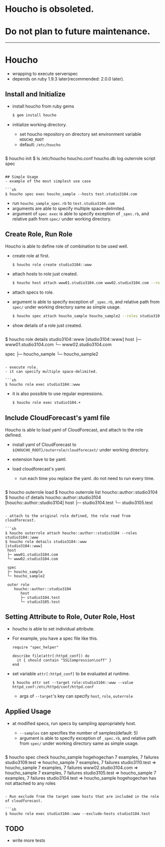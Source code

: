 # Houcho is obsoleted.
# Do not plan to future maintenance.

---

# Houcho
- wrapping to execute serverspec
- depends on ruby 1.9.3 later(recommended: 2.0.0 later).

## Install and Initialize
- install houcho from ruby gems

  ```sh
  $ gem install houcho
  ```

- initialize working directory.
  - set houcho repository on directory set environment variable `HOUCHO_ROOT`
  - default: `/etc/houcho`

  ```sh
$ houcho init
$ ls /etc/houcho
houcho.conf  houcho.db  log  outerrole  script  spec
  ```

## Simple Usage
- example of the most simplest use case

  ```sh
  $ houcho spec exec houcho_sample --hosts test.studio3104.com 
  ```

  - run `houcho_sample_spec.rb` to `test.studio3104.com`
  - arguments are able to specify multiple space-delimited.
  - argument of `spec exec` is able to specify exception of `_spec.rb`, and relative path from `spec/` under working directory.

## Create Role, Run Role
Houcho is able to define role of combination to be used well.

- create role at first.

  ```sh
  $ houcho role create studio3104::www
  ```

- attach hosts to role just created.

  ```sh
  $ houcho host attach www01.studio3104.com www02.studio3104.com --roles studio3104::www
  ```
    
- attach specs to role.
- argument is able to specify exception of `_spec.rb`, and relative path from `spec/` under working directory same as simple usage.
    
  ```sh
  $ houcho spec attach houcho_sample houcho_sample2 --roles studio3104::www
  ```

- show details of a role just created.

  ```sh
$ houcho role details studio3104::www
[studio3104::www]
   host
   ├─ www01.studio3104.com
   └─ www02.studio3104.com

   spec
   ├─ houcho_sample
   └─ houcho_sample2
  ```

- execute role.
- it can specify multiple space-delimited.
  
  ```sh
  $ houcho role exec studio3104::www
  ```
  
- it is also possible to use regular expressions.
  
  ```sh
  $ houcho role exec studio3104.+
  ```


## Include CloudForecast's yaml file
Houcho is able to load yaml of CloudForecast, and attach to the role defined.

- install yaml of CloudForecast to `${HOUCHO_ROOT}/outerrole/cloudforecast/` under working directory.
- extension have to be yaml.
  
- load cloudforecast's yaml.
  - run each time you replace the yaml. do not need to run every time.
  
  ```sh
$ houcho outerrole load
$ houcho outerrole list
houcho::author::studio3104
$ houcho cf details houcho::author::studio3104
[houcho::author::studio3104]
   host
   ├─ studio3104.test
   └─ studio3105.test
  ```
    
- attach to the original role defined, the role read from cloudforecast.

  ```sh
$ houcho outerrole attach houcho::author::studio3104 --roles studio3104::www
$ houcho role details studio3104::www
[studio3104::www]
   host
   ├─ www01.studio3104.com
   └─ www02.studio3104.com

   spec
   ├─ houcho_sample
   └─ houcho_sample2
   
   outer role
      houcho::author::studio3104
         host
         ├─ studio3104.test
         └─ studio3105.test
  ```

## Setting Attribute to Role, Outer Role, Host
- houcho is able to set individual attribute.
- For example, you have a spec file like this.

  ```
  require "spec_helper"

  describe file(attr[:httpd_conf]) do
    it { should contain "SSLCompression\soff" }
  end
  ```
  
- set variable `attr[:httpd_conf]` to be evaluated at runtime.

  ```
  $ houcho attr set --target role:studio3104::www --value httpd_conf:/etc/httpd/conf/httpd.conf
  ```  
  
  - args of `--target`'s key can specify `host`, `role`, `outerrole`


## Applied Usage
- at modified specs, run specs by sampling appropriately host.
  - `--samples` can specifies the number of samples(default: 5)
  - argument is able to specify exception of `_spec.rb`, and relative path from `spec/` under working directory same as simple usage.
  
  ```sh
$ houcho spec check houcho_sample hogehogechan
7 examples, 7 failures  studio3109.test => houcho_sample
7 examples, 7 failures  studio3110.test => houcho_sample
7 examples, 7 failures  www02.studio3104.com => houcho_sample
7 examples, 7 failures  studio3105.test => houcho_sample
7 examples, 7 failures  studio3104.test => houcho_sample
hogehogechan has not attached to any roles
  ```

- Run exclude from the target some hosts that are included in the role of cloudforecast.

  ```sh
$ houcho role exec studio3104::www --exclude-hosts studio3104.test
  ```

## TODO
- write more tests

